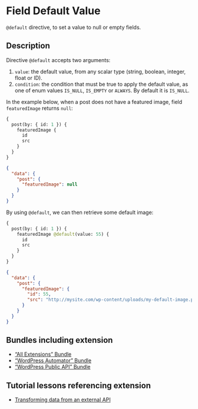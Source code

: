 # Field Default Value

`@default` directive, to set a value to null or empty fields.

## Description

Directive `@default` accepts two arguments:

1. `value`: the default value, from any scalar type (string, boolean, integer, float or ID).
2. `condition`: the condition that must be true to apply the default value, as one of enum values `IS_NULL`, `IS_EMPTY` or `ALWAYS`. By default it is `IS_NULL`.

In the example below, when a post does not have a featured image, field `featuredImage` returns `null`:

```graphql
{
  post(by: { id: 1 }) {
    featuredImage {
      id
      src
    }
  }
}
```

```json
{
  "data": {
    "post": {
      "featuredImage": null
    }
  }
}
```

By using `@default`, we can then retrieve some default image:

```graphql
{
  post(by: { id: 1 }) {
    featuredImage @default(value: 55) {
      id
      src
    }
  }
}
```

```json
{
  "data": {
    "post": {
      "featuredImage": {
        "id": 55,
        "src": "http://mysite.com/wp-content/uploads/my-default-image.png"
      }
    }
  }
}
```

## Bundles including extension

- [“All Extensions” Bundle](../../../../../bundle-extensions/all-extensions/docs/modules/all-extensions/en.md)
- [“WordPress Automator” Bundle](../../../../../bundle-extensions/application-glue-and-automator/docs/modules/application-glue-and-automator/en.md)
- [“WordPress Public API” Bundle](../../../../../bundle-extensions/public-api/docs/modules/public-api/en.md)

## Tutorial lessons referencing extension

- [Transforming data from an external API](../../../../../docs/tutorial/transforming-data-from-an-external-api/en.md)
